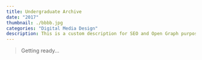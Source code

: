 ```yaml
---
title: Undergraduate Archive
date: "2017"
thumbnail: ./bbbb.jpg
categories: "Digital Media Design"
description: This is a custom description for SEO and Open Graph purposes, rather than the default generated excerpt. Simply add a description field to the frontmatter.
---
```


> Getting ready...

